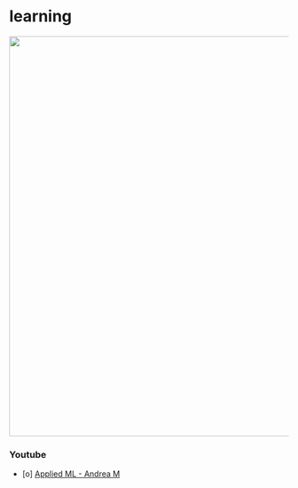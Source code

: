 # learning
<p align="center">
  <img src="https://miro.medium.com/max/1350/1*8QQDK0U1DCBJ7uFXCO36Mw.png" width="1280" height="720"/>
</p>

### Youtube 
- [o] [Applied ML - Andrea M](https://www.youtube.com/playlist?list=PL_pVmAaAnxIRnSw6wiCpSvshFyCREZmlM)
